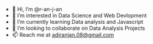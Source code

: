 - 👋 Hi, I’m @r-an-j-an
- 👀 I’m interested in Data Science and Web Devlopment
- 🌱 I’m currently learning Data analysis and Javascript
- 💞️ I’m looking to collaborate on Data Analysis Projects
- 📫 Reach me at adiranjan.08@gmail.com
<!---
r-an-j-an/r-an-j-an is a ✨ special ✨ repository because its `README.md` (this file) appears on your GitHub profile.
You can click the Preview link to take a look at your changes.
--->
